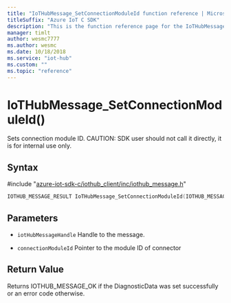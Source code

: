 ```yaml
---                             
title: "IoTHubMessage_SetConnectionModuleId function reference | Microsoft Docs" 
titleSuffix: "Azure IoT C SDK"            
description: "This is the function reference page for the IoTHubMessage_SetConnectionModuleId() function in the Azure IoT C SDK. This SDK is used with Azure IoT Hub and Azure IoT Hub Device Provisioning Service"            
manager: timlt                 
author: wesmc7777              
ms.author: wesmc               
ms.date: 10/18/2018                    
ms.service: "iot-hub"             
ms.custom: ""                
ms.topic: "reference"        
---                            
```


# IoTHubMessage_SetConnectionModuleId()

Sets connection module ID. CAUTION: SDK user should not call it directly, it is for internal use only.

## Syntax

\#include "[azure-iot-sdk-c/iothub_client/inc/iothub_message.h](../iothub-message-h.md)"  
```C
IOTHUB_MESSAGE_RESULT IoTHubMessage_SetConnectionModuleId(IOTHUB_MESSAGE_HANDLE  C2);
```

## Parameters
* `iotHubMessageHandle` Handle to the message. 

* `connectionModuleId` Pointer to the module ID of connector

## Return Value
Returns IOTHUB_MESSAGE_OK if the DiagnosticData was set successfully or an error code otherwise.

